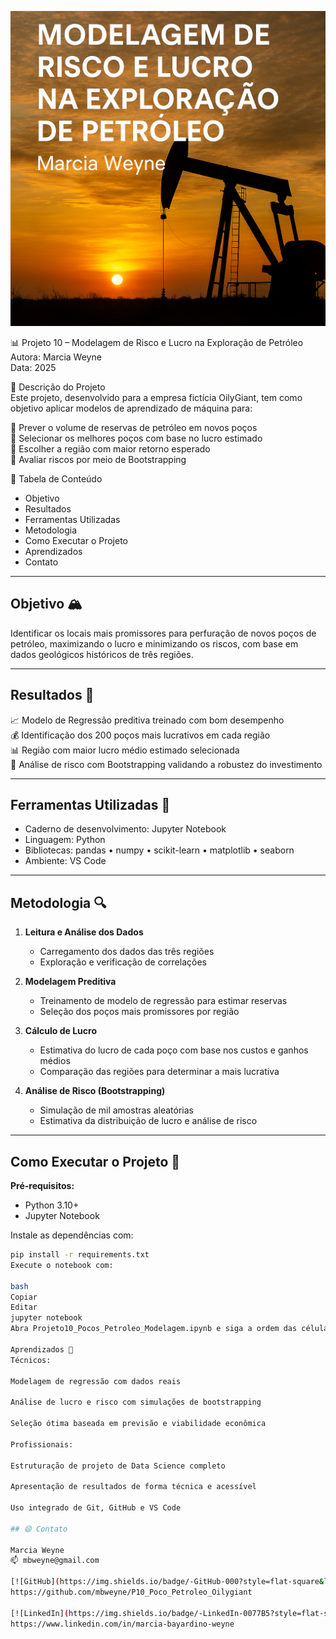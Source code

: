 ![Banner do Projeto](banner.png)

📊 Projeto 10 – Modelagem de Risco e Lucro na Exploração de Petróleo  
Autora: Marcia Weyne  
Data: 2025

📝 Descrição do Projeto  
Este projeto, desenvolvido para a empresa fictícia OilyGiant, tem como objetivo aplicar modelos de aprendizado de máquina para:

📍 Prever o volume de reservas de petróleo em novos poços  
📍 Selecionar os melhores poços com base no lucro estimado  
📍 Escolher a região com maior retorno esperado  
📍 Avaliar riscos por meio de Bootstrapping

📑 Tabela de Conteúdo  
- Objetivo  
- Resultados  
- Ferramentas Utilizadas  
- Metodologia  
- Como Executar o Projeto  
- Aprendizados  
- Contato

---

## Objetivo 🏔  
Identificar os locais mais promissores para perfuração de novos poços de petróleo, maximizando o lucro e minimizando os riscos, com base em dados geológicos históricos de três regiões.

---

## Resultados 🏁  
📈 Modelo de Regressão preditiva treinado com bom desempenho  
💰 Identificação dos 200 poços mais lucrativos em cada região  
📊 Região com maior lucro médio estimado selecionada  
🧪 Análise de risco com Bootstrapping validando a robustez do investimento

---

## Ferramentas Utilizadas 🧰  
- Caderno de desenvolvimento: Jupyter Notebook  
- Linguagem: Python  
- Bibliotecas: pandas • numpy • scikit-learn • matplotlib • seaborn  
- Ambiente: VS Code

---

## Metodologia 🔍  
1. **Leitura e Análise dos Dados**  
   - Carregamento dos dados das três regiões  
   - Exploração e verificação de correlações

2. **Modelagem Preditiva**  
   - Treinamento de modelo de regressão para estimar reservas  
   - Seleção dos poços mais promissores por região

3. **Cálculo de Lucro**  
   - Estimativa do lucro de cada poço com base nos custos e ganhos médios  
   - Comparação das regiões para determinar a mais lucrativa

4. **Análise de Risco (Bootstrapping)**  
   - Simulação de mil amostras aleatórias  
   - Estimativa da distribuição de lucro e análise de risco

---

## Como Executar o Projeto 💽  
**Pré-requisitos:**  
- Python 3.10+  
- Jupyter Notebook

Instale as dependências com:  
```bash
pip install -r requirements.txt
Execute o notebook com:

bash
Copiar
Editar
jupyter notebook
Abra Projeto10_Pocos_Petroleo_Modelagem.ipynb e siga a ordem das células.

Aprendizados 📝
Técnicos:

Modelagem de regressão com dados reais

Análise de lucro e risco com simulações de bootstrapping

Seleção ótima baseada em previsão e viabilidade econômica

Profissionais:

Estruturação de projeto de Data Science completo

Apresentação de resultados de forma técnica e acessível

Uso integrado de Git, GitHub e VS Code

## 😄 Contato

Marcia Weyne  
📫 mbweyne@gmail.com  

[![GitHub](https://img.shields.io/badge/-GitHub-000?style=flat-square&logo=github)](https://github.com/mbweyne/P10_Poco_Petroleo_Oilygiant)  
https://github.com/mbweyne/P10_Poco_Petroleo_Oilygiant  

[![LinkedIn](https://img.shields.io/badge/-LinkedIn-0077B5?style=flat-square&logo=linkedin&logoColor=white)](https://www.linkedin.com/in/marcia-bayardino-weyne)  
https://www.linkedin.com/in/marcia-bayardino-weyne




